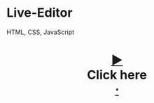 # Live-Editor

HTML, CSS, JavaScript

<h1 align=center>
  <a href=https://ShivaShirsath.github.io/Live-Editor>
    ►
  </a>
  <br>
  Click here
  <br>
  <a href=http://live-editor.42web.io>
    ⋅
  </a>
</h1>
